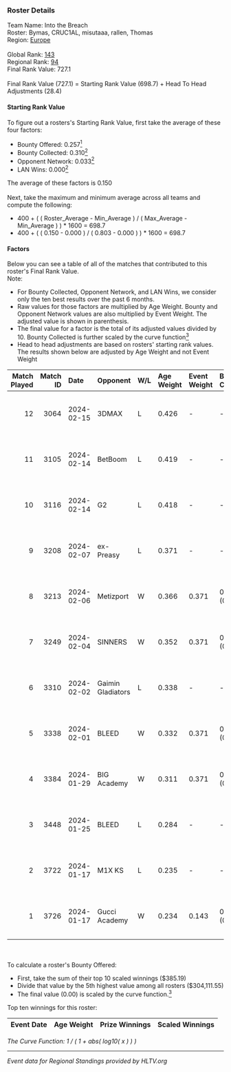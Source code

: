 ### Roster Details<br />
Team Name: Into the Breach<br />
Roster: Bymas, CRUC1AL, misutaaa, rallen, Thomas<br />
Region: [Europe]( ../standings_europe.md)<br />
<br />
Global Rank: [143](../standings_global.md)<br />
Regional Rank: [94]( ../standings_europe.md)<br />
Final Rank Value:  727.1<br />
<br />
Final Rank Value (727.1) = Starting Rank Value (698.7) + Head To Head Adjustments (28.4)<br />

#### Starting Rank Value<br />
To figure out a rosters's Starting Rank Value, first take the average of these four factors:<br />
- Bounty Offered: 0.257[<sup>1</sup>](#table2)
- Bounty Collected: 0.310[<sup>2</sup>](#table1)
- Opponent Network: 0.033[<sup>2</sup>](#table1)
- LAN Wins: 0.000[<sup>2</sup>](#table1)

The average of these factors is 0.150<br />
<br />
Next, take the maximum and minimum average across all teams and compute the following:<br />
- 400 + ( ( Roster_Average - Min_Average ) / ( Max_Average - Min_Average ) ) * 1600 = 698.7
- 400 + ( ( 0.150 - 0.000 ) / ( 0.803 - 0.000 ) ) * 1600 = 698.7


#### Factors<br />
Below you can see a table of all of the matches that contributed to this roster's Final Rank Value.<br />
Note:<br />

- For Bounty Collected, Opponent Network, and LAN Wins, we consider only the ten best results over the past 6 months.
- Raw values for those factors are multiplied by Age Weight. Bounty and Opponent Network values are also multiplied by Event Weight. The adjusted value is shown in parenthesis.
- The final value for a factor is the total of its adjusted values divided by 10. Bounty Collected is further scaled by the curve function[<sup>3</sup>](#curveFunction)
- Head to head adjustments are based on rosters' starting rank values. The results shown below are adjusted by Age Weight and not Event Weight
<span id="table1"></span><br />


| Match Played | Match ID | Date       | Opponent          | W/L | Age Weight | Event Weight | Bounty Collected | Opponent Network | LAN Wins  | H2H Adj. | Roster                                   |
| -: | -: | :- | :- | :- | :- | :- | :- | :- | :- | -: | :- |
|           12 |     3064 | 2024-02-15 | 3DMAX             | L   | 0.426      | -            | -                | -                | -         |    -0.99 | Bymas, CRUC1AL, misutaaa, rallen, Thomas |
|           11 |     3105 | 2024-02-14 | BetBoom           | L   | 0.419      | -            | -                | -                | -         |    -0.08 | Bymas, CRUC1AL, misutaaa, rallen, Thomas |
|           10 |     3116 | 2024-02-14 | G2                | L   | 0.418      | -            | -                | -                | -         |    -0.02 | Bymas, CRUC1AL, misutaaa, rallen, Thomas |
|            9 |     3208 | 2024-02-07 | ex-Preasy         | L   | 0.371      | -            | -                | -                | -         |    -3.06 | Bymas, CRUC1AL, misutaaa, rallen, Thomas |
|            8 |     3213 | 2024-02-06 | Metizport         | W   | 0.366      | 0.371        | 0.078 (0.011)    | 0.706 (0.096)    | 0 (0.000) |     9.34 | Bymas, CRUC1AL, misutaaa, rallen, Thomas |
|            7 |     3249 | 2024-02-04 | SINNERS           | W   | 0.352      | 0.371        | 0.045 (0.006)    | 0.844 (0.110)    | 0 (0.000) |     9.97 | Bymas, CRUC1AL, misutaaa, rallen, Thomas |
|            6 |     3310 | 2024-02-02 | Gaimin Gladiators | L   | 0.338      | -            | -                | -                | -         |    -0.57 | Bymas, CRUC1AL, misutaaa, rallen, Thomas |
|            5 |     3338 | 2024-02-01 | BLEED             | W   | 0.332      | 0.371        | 0.349 (0.043)    | 1.000 (0.123)    | 0 (0.000) |    10.19 | Bymas, CRUC1AL, misutaaa, rallen, Thomas |
|            4 |     3384 | 2024-01-29 | BIG Academy       | W   | 0.311      | 0.371        | 0.000 (0.000)    | 0.000 (0.000)    | 0 (0.000) |     2.48 | Bymas, CRUC1AL, misutaaa, rallen, Thomas |
|            3 |     3448 | 2024-01-25 | BLEED             | L   | 0.284      | -            | -                | -                | -         |    -0.21 | Bymas, CRUC1AL, misutaaa, rallen, Thomas |
|            2 |     3722 | 2024-01-17 | M1X KS            | L   | 0.235      | -            | -                | -                | -         |    -0.63 | Bymas, CRUC1AL, misutaaa, rallen, Thomas |
|            1 |     3726 | 2024-01-17 | Gucci Academy     | W   | 0.234      | 0.143        | 0.000 (0.000)    | 0.007 (0.000)    | 0 (0.000) |     1.94 | Bymas, CRUC1AL, misutaaa, rallen, Thomas |

<br />
<span id="table2"></span><br />
To calculate a roster's Bounty Offered:<br />

- First, take the sum of their top 10 scaled winnings ($385.19)
- Divide that value by the 5th highest value among all rosters ($304,111.55)
- The final value (0.00) is scaled by the curve function.[<sup>3</sup>](#curveFunction)

Top ten winnings for this roster:<br />

| Event Date | Age Weight | Prize Winnings | Scaled Winnings |
| :- | -: | :- | :- |


<span id="curveFunction"></span>_The Curve Function: 1 / ( 1 + abs( log10( x ) ) )_<br />

---
_Event data for Regional Standings provided by HLTV.org_<br />
